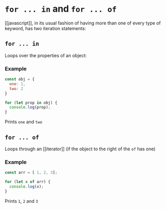 # `for ... in` and `for ... of`
[[javascript]], in its usual fashion of having more than one of every type of keyword, has two iteration statements:

## `for ... in`
Loops over the properties of an object:


### Example
```js
const obj = {
  one: 1,
  two: 2
}

for (let prop in obj) {
  console.log(prop);
}
```

Prints `one` and `two`

## `for ... of`
Loops through an [[iterator]] (if the object to the right of the `of` has one)

### Example
```js
const arr = [ 1, 2, 3];

for (let x of arr) {
  console.log(x);
}
```

Prints `1`, `2` and `3`

